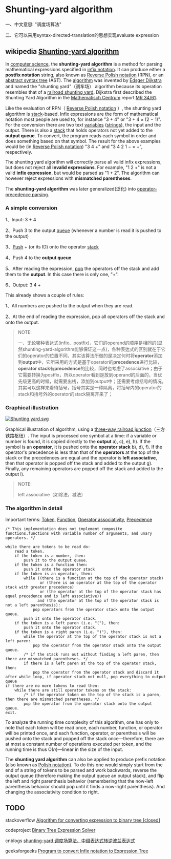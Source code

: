 # Shunting-yard algorithm

一、中文意思: "调度场算法"

二、它可以采用syntax-directed-translation的思想实现evaluate expression

## wikipedia [Shunting-yard algorithm](https://en.wikipedia.org/wiki/Shunting-yard_algorithm)

In [computer science](https://en.wikipedia.org/wiki/Computer_science), the **shunting-yard algorithm** is a method for parsing mathematical expressions specified in [infix notation](https://en.wikipedia.org/wiki/Infix_notation). It can produce either a **postfix notation** string, also known as [Reverse Polish notation](https://en.wikipedia.org/wiki/Reverse_Polish_notation) (RPN), or an [abstract syntax tree](https://en.wikipedia.org/wiki/Abstract_syntax_tree) (AST). The [algorithm](https://en.wikipedia.org/wiki/Algorithm) was invented by [Edsger Dijkstra](https://en.wikipedia.org/wiki/Edsger_Dijkstra) and named the "shunting yard"（调车场） algorithm because its operation resembles that of a [railroad shunting yard](https://en.wikipedia.org/wiki/Classification_yard). Dijkstra first described the Shunting Yard Algorithm in the [Mathematisch Centrum](https://en.wikipedia.org/wiki/Mathematisch_Centrum) report [MR 34/61](https://repository.cwi.nl/noauth/search/fullrecord.php?publnr=9251).

Like the evaluation of RPN（ [Reverse Polish notation](https://en.wikipedia.org/wiki/Reverse_Polish_notation) ）, the shunting yard algorithm is [stack](https://en.wikipedia.org/wiki/Stack_(data_structure))-based. Infix expressions are the form of mathematical notation most people are used to, for instance "3 + 4" or "3 + 4 × (2 − 1)". For the conversion there are two text [variables](https://en.wikipedia.org/wiki/Variable_(programming)) ([strings](https://en.wikipedia.org/wiki/String_(computer_science))), the input and the output. There is also a [stack](https://en.wikipedia.org/wiki/Stack_(data_structure)) that holds operators not yet added to the **output queue**. To convert, the program reads each symbol in order and does something based on that symbol. The result for the above examples would be (in [Reverse Polish notation](https://en.wikipedia.org/wiki/Reverse_Polish_notation)) "3 4 +" and "3 4 2 1 − × +", respectively.

The shunting yard algorithm will correctly parse all valid infix expressions, but does not reject all **invalid expressions**. For example, "1 2 +" is not a valid **infix expression**, but would be parsed as "1 + 2". The algorithm can however reject expressions with **mismatched parentheses**.

The **shunting-yard algorithm** was later generalized(泛化) into [operator-precedence parsing](https://en.wikipedia.org/wiki/Operator-precedence_parser).

### A simple conversion

1、Input: 3 + 4

2、Push 3 to the output [queue](https://en.wikipedia.org/wiki/Queue_(data_structure)) (whenever a number is read it is pushed to the output)

3、[Push](https://en.wikipedia.org/wiki/Stack_(data_structure)#Basic_architecture_of_a_stack) + (or its ID) onto the operator [stack](https://en.wikipedia.org/wiki/Stack_(data_structure)) 

4、Push 4 to the **output queue**

5、After reading the expression, [pop](https://en.wikipedia.org/wiki/Stack_(data_structure)#Basic_architecture_of_a_stack) the operators off the stack and add them to the **output**. In this case there is only one, "+". 

6、Output: 3 4 +



This already shows a couple of rules:

1、All numbers are pushed to the output when they are read.

2、At the end of reading the expression, pop all operators off the stack and onto the output.

> NOTE: 
>
> 一、无论哪种表达式(infix、postfix)，它们的operand的顺序是相同的(显然shunting-yard-algorithm能够保证这一点)，各种表达式的区别就在于它们的operator的位置不同，其实该算法所做的是决定何时将**operator**添加到**output**中，它所采用的方式是基于operator的**precedence**进行比较，**operator stack**有**precedence**的比较，同时也考虑了associative；由于它需要转换为postfix，所以operator看到是放到operand的后面的，当优先级更高的时候，就需要出栈，添加到output中；还需要考虑括号的情况，其实可以这样来看待括号，括号其实是一种隔离，将括号内的operator的stack和括号外的operator的stack隔离开来了；

### Graphical illustration

 [![Shunting yard.svg](https://upload.wikimedia.org/wikipedia/commons/thumb/2/24/Shunting_yard.svg/400px-Shunting_yard.svg.png)](https://en.wikipedia.org/wiki/File:Shunting_yard.svg) 

 

Graphical illustration of algorithm, using a [three-way railroad junction](https://en.wikipedia.org/wiki/Wye_junction)（三方铁路枢纽）. The input is processed one symbol at a time: if a variable or number is found, it is copied directly to the **output** a), c), e), h). If the symbol is an **operator**, it is pushed onto the **operator stack** b), d), f). If the operator's precedence is less than that of the **operators** at the top of the stack or the precedences are equal and the operator is **left associative**, then that operator is popped off the stack and added to the output g). Finally, any remaining operators are popped off the stack and added to the output i). 

> NOTE: 
>
> left associative（如除法，减法）

### The algorithm in detail

 Important terms: [Token](https://en.wikipedia.org/wiki/Token_(parser)), [Function](https://en.wikipedia.org/wiki/Function_(mathematics)), [Operator associativity](https://en.wikipedia.org/wiki/Operator_associativity), [Precedence](https://en.wikipedia.org/wiki/Order_of_operations) 

```pseudocode
/* This implementation does not implement composite functions,functions with variable number of arguments, and unary operators. */

while there are tokens to be read do:
    read a token.
    if the token is a number, then:
        push it to the output queue.
    if the token is a function then:
        push it onto the operator stack 
    if the token is an operator, then:
        while ((there is a function at the top of the operator stack)
               or (there is an operator at the top of the operator stack with greater precedence)
               or (the operator at the top of the operator stack has equal precedence and is left associative))
              and (the operator at the top of the operator stack is not a left parenthesis):
            pop operators from the operator stack onto the output queue.
        push it onto the operator stack.
    if the token is a left paren (i.e. "("), then:
        push it onto the operator stack.
    if the token is a right paren (i.e. ")"), then:
        while the operator at the top of the operator stack is not a left paren:
            pop the operator from the operator stack onto the output queue.
        /* if the stack runs out without finding a left paren, then there are mismatched parentheses. */
        if there is a left paren at the top of the operator stack, then:
            pop the operator from the operator stack and discard it
after while loop, if operator stack not null, pop everything to output queue
if there are no more tokens to read then:
    while there are still operator tokens on the stack:
        /* if the operator token on the top of the stack is a paren, then there are mismatched parentheses. */
        pop the operator from the operator stack onto the output queue.
exit.
```

To analyze the running time complexity of this algorithm, one has only to note that each token will be read once, each number, function, or operator will be printed once, and each function, operator, or parenthesis will be pushed onto the stack and popped off the stack once—therefore, there are at most a constant number of operations executed per token, and the running time is thus O(*n*)—linear in the size of the input.

The **shunting yard algorithm** can also be applied to produce prefix notation (also known as [Polish notation](https://en.wikipedia.org/wiki/Polish_notation)). To do this one would simply start from the end of a string of tokens to be parsed and work backwards, reverse the output queue (therefore making the output queue an output stack), and flip the left and right parenthesis behavior (remembering that the now-left parenthesis behavior should pop until it finds a now-right parenthesis). And changing the associativity condition to right.



## TODO

stackoverflow [Algorithm for converting expression to binary tree [closed]](https://stackoverflow.com/questions/42441416/algorithm-for-converting-expression-to-binary-tree)

codeproject [Binary Tree Expression Solver](https://www.codeproject.com/Articles/10316/Binary-Tree-Expression-Solver)

cnblogs [shunting-yard 调度场算法、中缀表达式转逆波兰表达式](https://www.cnblogs.com/magisk/p/8620303.html)

geeksforgeeks [Program to convert Infix notation to Expression Tree](https://www.geeksforgeeks.org/program-to-convert-infix-notation-to-expression-tree/?ref=rp)
